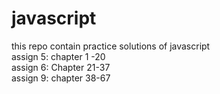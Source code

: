 # javascript
this repo contain practice solutions of javascript <br>
assign 5: chapter 1 -20<br>
assign 6: Chapter 21-37<br>
assign 9: chapter 38-67



